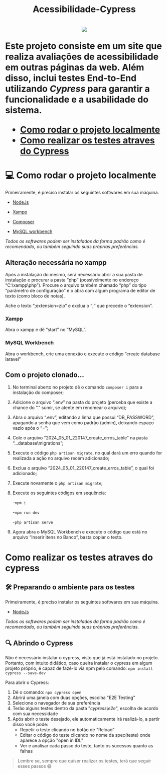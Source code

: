 <h1 align="center" > Acessibilidade-Cypress <h1>

<p align="center">
<img loading="lazy" src="http://img.shields.io/static/v1?label=STATUS&message=EM%20DESENVOLVIMENTO&color=GREEN&style=for-the-badge"/>
</p>

Este projeto consiste em um site que realiza avaliações de acessibilidade em outras páginas da web. Além disso, inclui testes End-to-End utilizando *Cypress* para garantir a funcionalidade e a usabilidade do sistema.

* [Como rodar o projeto localmente](#-como-rodar-o-projeto-localmente)
* [Como realizar os testes atraves do Cypress](#como-realizar-os-testes-atraves-do-cypress)

# 💻 Como rodar o projeto localmente
Primeiramente, é preciso instalar os seguintes softwares em sua máquina. 

- [NodeJs](https://nodejs.org/en)


- [Xampp](https://www.apachefriends.org/pt_br/index.html) 


- [Composer](https://getcomposer.org/download/ ) 


- [MySQL workbench](https://www.mysql.com/products/workbench/ ) 


*Todos os softwares podem ser instalados da forma padrão como é recomendado, ou também seguindo suas próprias preferências.* 

 

## Alteração necessária no xampp 

Após a instalação do mesmo, será necessário abrir a sua pasta de instalação e procurar a pasta “php” (possivelmente no endereço “C:\xampp\php”). Procure o arquivo também chamado “php” do tipo “parâmetro de configuração” e o abra com algum programa de editor de texto (como bloco de notas). 

Ache o texto “;extension=zip” e exclua o “;” que precede o “extension”. 

 

### Xampp 

Abra o xampp e dê “start” no “MySQL”. 

 

### MySQL Workbench

Abra o workbench, crie uma conexão e execute o código “create database laravel” 

 

## Com o projeto clonado... 

1. No terminal aberto no projeto dê o comando `composer i` para a instalação do composer; 

2. Adicione o arquivo “.env” na pasta do projeto (perceba que existe a chance do “.” sumir, se atente em renomear o arquivo); 

3. Abra o arquivo “.env”, editando a linha que possui “DB_PASSWORD", apagando a senha que vem como padrão (admin), deixando espaço vazio após o “=”; 

4. Cole o arquivo “2024_05_01_220147_create_erros_table” na pasta “...database\migrations”; 

5. Execute o código  `php artisan migrate`, no qual dará um erro quando for realizada a ação no arquivo recém adicionado; 

6. Exclua o arquivo “2024_05_01_220147_create_erros_table”, o qual foi adicionado; 

7. Execute novamente o `php artisan migrate`; 

8. Execute os seguintes códigos em sequência: 

   -`npm i`

   -`npm run dev`

   -`php artisan serve`

9. Agora abra o MySQL Workbench e execute o código que está no arquivo “Inserir itens no Banco”, basta copiar o texto.

# Como realizar os testes atraves do cypress
## 🛠️ Preparando o ambiente para os testes

Primeiramente, é preciso instalar os seguintes softwares em sua máquina. 

- [NodeJs](https://nodejs.org/en)

*Todos os softwares podem ser instalados da forma padrão como é recomendado, ou também seguindo suas próprias preferências.* 

## 🔍 Abrindo o Cypress

Não é necessário instalar o cypress, visto que já está instalado no projeto. Portanto, com intuito didático, caso queira instalar o cypress em algum projeto próprio, é capaz de fazê-lo via npm pelo comando: `npm install cypress --save-dev`

Para abrir o Cypress: 
1. Dê o comando: `npx cypress open` 
2. Abrirá uma janela com duas opções, escolha "E2E Testing"
3. Selecione o navegador de sua preferência
4. Terão alguns testes dentro da pasta "*cypress\e2e*", escolha de acordo com sua necessidade
5. Após abrir o teste desejado, ele automaticamente irá realizá-lo, a partir disso você pode:
   - Repetir o teste clicando no botão de "Reload"
   - Editar o código do teste clicando no nome da spec(teste) onde aparece a opção "open in IDL"
   - Ver e analisar cada passo do teste, tanto os sucessos quanto as falhas

> Lembre se, sempre que quiser realizar os testes, terá que seguir esses passos :smile: